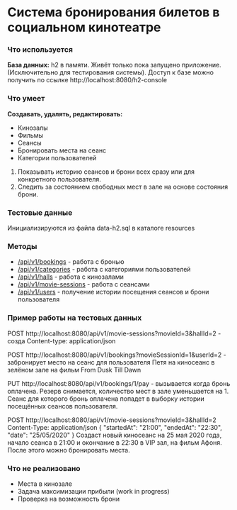 # Система бронирования билетов в социальном кинотеатре

### Что используется
**База данных:** h2 в памяти. Живёт только пока запущено приложение. (Исключительно для тестирования системы).
Доступ к базе можно получить по ссылке http://localhost:8080/h2-console

### Что умеет
**Создавать, удалять, редактировать:**
* Кинозалы
* Фильмы
* Сеансы
* Бронировать места на сеанс
* Категории пользователей

1. Показывать историю сеансов и брони всех сразу или для конкретного пользователя.
2. Следить за состоянием свободных мест в зале на основе состояния брони.

### Тестовые данные
Инициализируются из файла data-h2.sql в каталоге resources

### Методы
* [/api/v1/bookings](/api/v1/bookings) - работа с бронью
* [/api/v1/categories](/api/v1/categories) - работа с категориями пользователей
* [/api/v1/halls](/api/v1/halls) - работа с кинозалами
* [/api/v1/movie-sessions](/api/v1/movie-sessions) - работа с сеансами
* [/api/v1/users](/api/v1/users) - получение истории посещения сеансов и брони пользователя

### Пример работы на тестовых данных
POST http://localhost:8080/api/v1/movie-sessions?movieId=3&hallId=2 - созда
Content-type: application/json


POST http://localhost:8080/api/v1/bookings?movieSessionId=1&userId=2 - забронирует место на сеанс для пользователя Петя на киносеанс в зелёном зале на фильм From Dusk Till Dawn

PUT http://localhost:8080/api/v1/bookings/1/pay - вызывается когда бронь оплачена. Резерв снимается, количество мест в зале уменьшается на 1. Сеанс для которого бронь оплачена попадет в выборку истории посещённых сеансов пользователя.

POST http://localhost:8080/api/v1/movie-sessions?movieId=3&hallId=2 
Content-Type: application/json
{
  "startedAt": "21:00",
  "endedAt": "22:30",
  "date": "25/05/2020"
}
Создаст новый киносеанс на 25 мая 2020 года, начало сеанса в 21:00 и окончание в 22:30 в VIP зал, на фильм Афоня. После этого можно бронировать места.

### Что не реализовано

* Места в кинозале
* Задача максимизации прибыли (work in progress)
* Проверка на возможность брони
